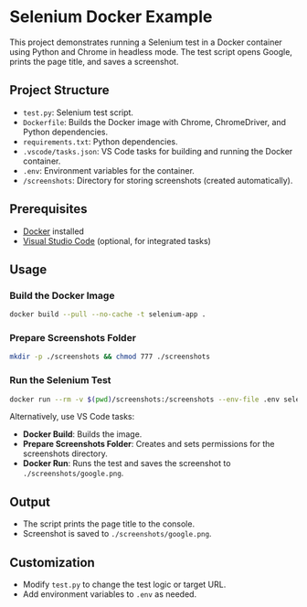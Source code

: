 # Selenium Docker Example

This project demonstrates running a Selenium test in a Docker container using Python and Chrome in headless mode. The test script opens Google, prints the page title, and saves a screenshot.

## Project Structure

- `test.py`: Selenium test script.
- `Dockerfile`: Builds the Docker image with Chrome, ChromeDriver, and Python dependencies.
- `requirements.txt`: Python dependencies.
- `.vscode/tasks.json`: VS Code tasks for building and running the Docker container.
- `.env`: Environment variables for the container.
- `/screenshots`: Directory for storing screenshots (created automatically).

## Prerequisites

- [Docker](https://www.docker.com/) installed
- [Visual Studio Code](https://code.visualstudio.com/) (optional, for integrated tasks)

## Usage

### Build the Docker Image

```sh
docker build --pull --no-cache -t selenium-app .
```

### Prepare Screenshots Folder

```sh
mkdir -p ./screenshots && chmod 777 ./screenshots
```

### Run the Selenium Test

```sh
docker run --rm -v $(pwd)/screenshots:/screenshots --env-file .env selenium-app
```

Alternatively, use VS Code tasks:

- **Docker Build**: Builds the image.
- **Prepare Screenshots Folder**: Creates and sets permissions for the screenshots directory.
- **Docker Run**: Runs the test and saves the screenshot to `./screenshots/google.png`.

## Output

- The script prints the page title to the console.
- Screenshot is saved to `./screenshots/google.png`.

## Customization

- Modify `test.py` to change the test logic or target URL.
- Add environment variables to `.env` as needed.